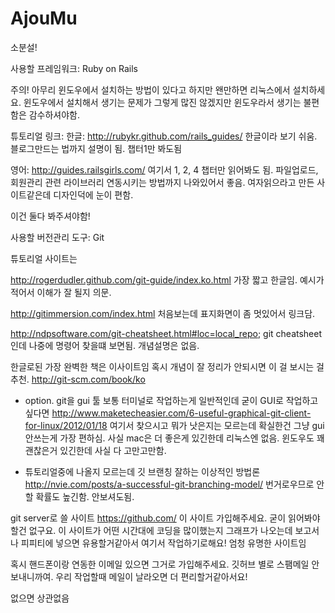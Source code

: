 AjouMu
======

소분설!

사용할 프레임워크: Ruby on Rails

주의! 아무리 윈도우에서 설치하는 방법이 있다고 하지만 왠만하면 리눅스에서 설치하세요.
윈도우에서 설치해서 생기는 문제가 그렇게 많진 않겠지만 윈도우라서 생기는 불편함은 감수하셔야함.

튜토리얼 링크: 
한글: http://rubykr.github.com/rails_guides/
한글이라 보기 쉬움. 블로그만드는 법까지 설명이 됨. 챕터1만 봐도됨

영어: http://guides.railsgirls.com/
여기서 1, 2, 4 챕터만 읽어봐도 됨.
파일업로드, 회원관리 관련 라이브러리 연동시키는 방법까지 나와있어서 좋음. 여자읽으라고 만든 사이트같은데 디자인덕에 눈이 편함.

이건 둘다 봐주셔야함!


사용할 버전관리 도구: Git

튜토리얼 사이트는

http://rogerdudler.github.com/git-guide/index.ko.html
가장 짧고 한글임. 예시가 적어서 이해가 잘 될지 의문.

http://gitimmersion.com/index.html
처음보는데 표지화면이 좀 멋있어서 링크담.

http://ndpsoftware.com/git-cheatsheet.html#loc=local_repo;
git cheatsheet인데 나중에 명령어 찾을떄 보면됨. 개념설명은 없음.

한글로된 가장 완벽한 책은 이사이트임
혹시 개념이 잘 정리가 안되시면 이 걸 보시는 걸 추천. http://git-scm.com/book/ko
 
+ option. git을 gui 툴
보통 터미널로 작업하는게 일반적인데
굳이 GUI로 작업하고 싶다면
http://www.maketecheasier.com/6-useful-graphical-git-client-for-linux/2012/01/18
여기서 찾으시고 뭐가 낫은지는 모르는데 확실한건 그냥 gui 안쓰는게 가장 편하심.
사실 mac은 더 좋은게 있긴한데 리눅스엔 없음.
윈도우도 꽤 괜찮은거 있긴한데 사실 다 고만고만함.

+ 튜토리얼중에 나올지 모르는데 깃 브랜칭 잘하는 이상적인 방법론
http://nvie.com/posts/a-successful-git-branching-model/
번거로우므로 안할 확률도 높긴함. 안보셔도됨.

git server로 쓸 사이트
https://github.com/
이 사이트 가입해주세요. 굳이 읽어봐야할건 없구요. 이 사이트가 어떤 시간대에 코딩을 많이했는지 그래프가 나오는데 보고서나 피피티에 넣으면 유용할거같아서 여기서 작업하기로해요! 엄청 유명한 사이트임

혹시 핸드폰이랑 연동한 이메일 있으면 그거로 가입해주세요. 깃허브 별로 스팸메일 안보내니까여. 우리 작업할때 메일이 날라오면 더 편리할거같아서요!

없으면 상관없음


